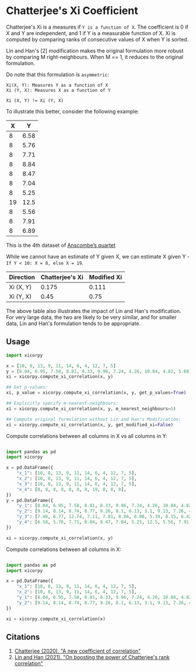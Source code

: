 # Chatterjee's Xi Coefficient

Chatterjee's Xi is a measures if `Y is a function of X`. 
The coefficient is 0 if X and Y are independent, and 1 if Y is a measurable function of X. 
Xi is computed by comparing ranks of consecutive values of X when Y is sorted. 

Lin and Han's [2] modification makes the original formulation more robust by comparing M right-neighbours. 
When M == 1, it reduces to the original formulation.

Do note that this formulation is `asymmetric`:

```
Xi(X, Y): Measures Y as a function of X
Xi (Y, X): Measures X as a function of Y 

Xi (X, Y) != Xi (Y, X)
```

To illustrate this better, consider the following example:

| X | Y |
|---|---|
| 8 | 6.58 |
| 8 | 5.76 |
| 8 | 7.71 |
| 8 | 8.84 |
| 8 | 8.47 |
| 8 | 7.04 |
| 8 | 5.25 |
| 19 | 12.5 |
| 8 |5.56
| 8 | 7.91 |
| 8 | 6.89 |

This is the 4th dataset of [Anscombe’s quartet](https://en.wikipedia.org/wiki/Anscombe%27s_quartet)

While we cannot have an estimate of Y given X, we can estimate X given Y - `If Y < 10: X = 8, else X = 19`.

| Direction | Chatterjee's Xi | Modified Xi |
|-----------|----------------|--------------|
| Xi (X, Y)     | 0.175           | 0.111         |
| Xi (Y, X)     | 0.45           | 0.75         |

The above table also illustrates the impact of Lin and Han's modification. 
For very large data, the two are likely to be very similar, and for smaller data, Lin and Han's formulation tends to be appropriate.

## Usage

```python
import xicorpy

x = [10, 8, 13, 9, 11, 14, 6, 4, 12, 7, 5]
y = [8.04, 6.95, 7.58, 8.81, 8.33, 9.96, 7.24, 4.26, 10.84, 4.82, 5.68]
xi = xicorpy.compute_xi_correlation(x, y)

## Get p-values:
xi, p_value = xicorpy.compute_xi_correlation(x, y, get_p_values=True)

## Explicitly specify m-nearest-neighbours:
xi = xicorpy.compute_xi_correlation(x, y, m_nearest_neighbours=5)

## Compute original formulation without Lin and Han's Modification:
xi = xicorpy.compute_xi_correlation(x, y, get_modified_xi=False)

```

Compute correlations between all columns in X vs all columns in Y:

```python

import pandas as pd
import xicorpy

x = pd.DataFrame({
    "x_1": [10, 8, 13, 9, 11, 14, 6, 4, 12, 7, 5],
    "x_2": [10, 8, 13, 9, 11, 14, 6, 4, 12, 7, 5],
    "x_3": [10, 8, 13, 9, 11, 14, 6, 4, 12, 7, 5],
    "x_4": [8, 8, 8, 8, 8, 8, 8, 19, 8, 8, 8],
})
y = pd.DataFrame({
    "y_1": [8.04, 6.95, 7.58, 8.81, 8.33, 9.96, 7.24, 4.26, 10.84, 4.82, 5.68],
    "y_2": [9.14, 8.14, 8.74, 8.77, 9.26, 8.1, 6.13, 3.1, 9.13, 7.26, 4.74],
    "y_3": [7.46, 6.77, 12.74, 7.11, 7.81, 8.84, 6.08, 5.39, 8.15, 6.42, 5.73],
    "y_4": [6.58, 5.76, 7.71, 8.84, 8.47, 7.04, 5.25, 12.5, 5.56, 7.91, 6.89],
})

xi = xicorpy.compute_xi_correlation(x, y)
```

Compute correlations between all columns in X:
```python

import pandas as pd
import xicorpy

x = pd.DataFrame({
    "x_1": [10, 8, 13, 9, 11, 14, 6, 4, 12, 7, 5],
    "x_2": [10, 8, 13, 9, 11, 14, 6, 4, 12, 7, 5],
    "y_1": [8.04, 6.95, 7.58, 8.81, 8.33, 9.96, 7.24, 4.26, 10.84, 4.82, 5.68],
    "y_2": [9.14, 8.14, 8.74, 8.77, 9.26, 8.1, 6.13, 3.1, 9.13, 7.26, 4.74],
})

xi = xicorpy.compute_xi_correlation(x)
```


## Citations

1. [Chatterjee (2020). "A new coefficient of correlation"](https://arxiv.org/abs/1909.10140)
2. [Lin and Han (2021). "On boosting the power of Chatterjee's rank correlation"](https://arxiv.org/abs/2108.06828)

